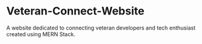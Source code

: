 # Veteran-Connect-Website

A website dedicated to connecting veteran developers and tech enthusiast created using MERN Stack. 
